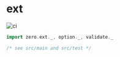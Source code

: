 # ext

![ci](https://github.com/zero-deps/ext/workflows/ci/badge.svg)

```scala
import zero.ext._, option._, validate._

/* see src/main and src/test */
```
